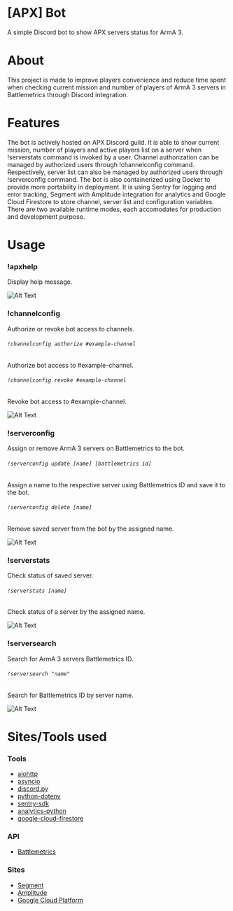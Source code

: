 # [APX] Bot
A simple Discord bot to show APX servers status for ArmA 3.

# About
This project is made to improve players convenience and reduce time spent when checking current mission and number of players of ArmA 3 servers in Battlemetrics through Discord integration.

# Features
The bot is actively hosted on APX Discord guild. It is able to show current mission, number of players and active players list on a server when !serverstats command is invoked by a user. Channel authorization can be managed by authorized users through !channelconfig command. Respectively, server list can also be managed by authorized users through !serverconfig command. The bot is also containerized using Docker to provide more portability in deployment. It is using Sentry for logging and error tracking, Segment with Amplitude integration for analytics and Google Cloud Firestore to store channel, server list and configuration variables. There are two available runtime modes, each accomodates for production and development purpose.

# Usage
### !apxhelp
Display help message.

![Alt Text](https://github.com/farhannysf/apx_bot/blob/master/docs/apxhelp.gif)

### !channelconfig
Authorize or revoke bot access to channels.

###### `!channelconfig authorize #example-channel`
Authorize bot access to #example-channel.

###### `!channelconfig revoke #example-channel`
Revoke bot access to #example-channel.

![Alt Text](https://github.com/farhannysf/apx_bot/blob/master/docs/channelconfig.gif)

### !serverconfig
Assign or remove ArmA 3 servers on Battlemetrics to the bot.

###### `!serverconfig update [name] [battlemetrics id]`
Assign a name to the respective server using Battlemetrics ID and save it to the bot.

###### `!serverconfig delete [name]`
Remove saved server from the bot by the assigned name.

![Alt Text](https://github.com/farhannysf/apx_bot/blob/master/docs/serverconfig.gif)

### !serverstats
Check status of saved server.

###### `!serverstats [name]`
Check status of a server by the assigned name.

![Alt Text](https://github.com/farhannysf/apx_bot/blob/master/docs/serverstats.gif)

### !serversearch
Search for ArmA 3 servers Battlemetrics ID.

###### `!serversearch "name"`
Search for Battlemetrics ID by server name.

![Alt Text](https://github.com/farhannysf/apx_bot/blob/master/docs/serversearch.gif)

# Sites/Tools used

### Tools
* [aiohttp](https://docs.aiohttp.org/en/stable/)
* [asyncio](https://docs.python.org/3.6/library/asyncio.html)
* [discord.py](https://discordpy.readthedocs.io/en/latest/)
* [python-dotenv](https://github.com/theskumar/python-dotenv)
* [sentry-sdk](https://docs.sentry.io/error-reporting/quickstart/?platform=python)
* [analytics-python](https://segment.com/docs/sources/server/python/)
* [google-cloud-firestore](https://cloud.google.com/firestore/docs/quickstart-servers)

### API
* [Battlemetrics](https://www.battlemetrics.com/developers/documentation)

### Sites
* [Segment](https://segment.com/)
* [Amplitude](https://amplitude.com/)
* [Google Cloud Platform](https://cloud.google.com/)
